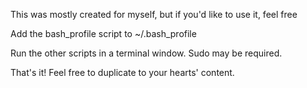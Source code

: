 This was mostly created for myself, but if you'd like to use it, feel free

Add the bash_profile script to ~/.bash_profile

Run the other scripts in a terminal window. Sudo may be required.

That's it! Feel free to duplicate to your hearts' content.
